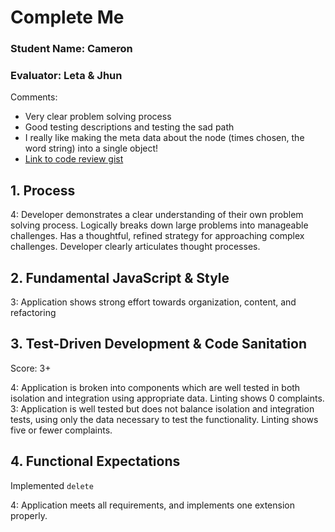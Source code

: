 # Complete Me
### Student Name: Cameron
### Evaluator:  Leta & Jhun

Comments:
* Very clear problem solving process
* Good testing descriptions and testing the sad path
* I really like making the meta data about the node (times chosen, the word string) into a single object!
* [Link to code review gist](https://gist.github.com/letakeane/f9c26eb067b57555e328c43de2cd1432)

## 1. Process

4: Developer demonstrates a clear understanding of their own problem solving process. Logically breaks down large problems into manageable challenges. Has a thoughtful, refined strategy for approaching complex challenges. Developer clearly articulates thought processes.

## 2. Fundamental JavaScript & Style

3: Application shows strong effort towards organization, content, and refactoring

## 3. Test-Driven Development & Code Sanitation

Score: 3+

4: Application is broken into components which are well tested in both isolation and integration using appropriate data. Linting shows 0 complaints.
3: Application is well tested but does not balance isolation and integration tests, using only the data necessary to test the functionality. Linting shows five or fewer complaints.

## 4. Functional Expectations

Implemented `delete`

4: Application meets all requirements, and implements one extension properly.
